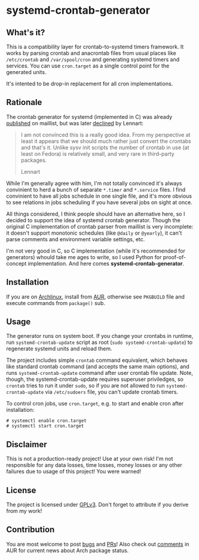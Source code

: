systemd-crontab-generator
=========================

## What's it?

This is a compatibility layer for crontab-to-systemd timers framework. It works by parsing
crontab and anacrontab files from usual places like `/etc/crontab` and `/var/spool/cron`
and generating systemd timers and services. You can use `cron.target` as a single control
point for the generated units.

It's intented to be drop-in replacement for all cron implementations.

## Rationale

The crontab generator for systemd (implemented in C) was already [published][] on maillist,
but was later [declined][] by Lennart:

> I am not convinced this is a really good idea. From my perspective at
least it appears that we should much rather just convert the crontabs
and that's it. Unlike sysv init scripts the number of crontab in use (at
least on Fedora) is relatively small, and very rare in third-party
packages.
>
> Lennart

While I'm generally agree with him, I'm not totally convinced it's always convinient to herd a bunch of
separate `*.timer` and `*.service` files. I find convinient to have all jobs schedule in one single file,
and it's more obvious to see relations in jobs scheduling if you have several jobs on sight at once.

All things considered, I think people should have an alternative here, so I decided to support
the idea of systemd crontab generator. Though the original C implementation of crontab parser
from maillist is very incomplete: it doesn't support monotonic schedules (like `@daily` or `@yearly`),
it can't parse comments and environment variable settings, etc.

I'm not very good in C, so C implementation (while it's recommended for generators) whould take
me ages to write, so I used Python for proof-of-concept implementation. And here comes
**systemd-crontab-generator**.

[published]: http://lists.freedesktop.org/archives/systemd-devel/2013-August/012591.html
[declined]: http://lists.freedesktop.org/archives/systemd-devel/2013-September/013120.html

## Installation

If you are on [Archlinux][arch], install from [AUR][aur], otherwise see `PKGBUILD` file and
execute commands from `package()` sub.

[arch]: https://www.archlinux.org/
[aur]: https://aur.archlinux.org/packages/systemd-crontab-generator/

## Usage

The generator runs on system boot. If you change your crontabs in runtime, run `systemd-crontab-update`
script as root (`sudo systemd-crontab-update`) to regenerate systemd units and reload them.

The project includes simple `crontab` command equivalent, which behaves like standard crontab command
(and accepts the same main options), and runs `systemd-crontab-update` command after user crontab file
update. Note, though, the systemd-crontab-update requires superuser priviledges, so `crontab` tries
to run it under `sudo`, so if you are not allowed to run `systemd-crontab-update` via `/etc/sudoers`
file, you can't update crontab timers.

To control cron jobs, use `cron.target`, e.g. to start and enable cron after installation:

    # systemctl enable cron.target
    # systemctl start cron.target

## Disclaimer

This is not a production-ready project! Use at your own risk! I'm not responsible for any data losses,
time losses, money losses or any other failures due to usage of this project! You were warned!

## License

The project is licensed under [GPLv3](https://www.gnu.org/copyleft/gpl.html).
Don't forget to attribute if you derive from my work!

## Contribution

You are most welcome to post [bugs][issues] and [PRs][pulls]!
Also check out [comments][] in AUR for current news about Arch package status.

[issues]: https://github.com/kstep/systemd-crontab-generator/issues
[pulls]: https://github.com/kstep/systemd-crontab-generator/pulls
[comments]: https://aur.archlinux.org/packages/systemd-crontab-generator/?comments=all
